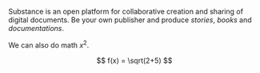 Substance is an open platform for collaborative creation and sharing of digital documents. Be your own publisher and produce *stories*, *books* and *documentations*.

We can also do math $x^2$.

$$
f(x) = \sqrt(2+5)
$$